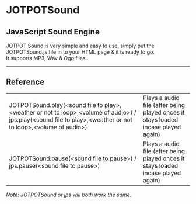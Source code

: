 # JOTPOTSound
<h2>JavaScript Sound Engine</h2>

JOTPOT Sound is very simple and easy to use, simply put the JOTPOTSound.js file in to your HTML page & it is ready to go.<br>It supports MP3, Wav & Ogg files.
<hr>
<h2>Reference</h2>
<table>
<tr>
<td>JOTPOTSound.play(&#60;sound file to play>,&#60;weather or not to loop&#62;,&#60;volume of audio&#62;) / jps.play(&#60;sound file to play&#62;,&#60;weather or not to loop&#62;,&#60;volume of audio&#62;)</td>
<td>Plays a audio file (after being played onces it stays loaded incase played again)</td>
</tr>
<tr>
<td>JOTPOTSound.pause(&#60;sound file to pause&#62;) / jps.pause(&#60;sound file to pause&#62;)</td>
<td>Plays a audio file (after being played onces it stays loaded incase played again)</td>
</tr>
</table>
<i>Note: JOTPOTSound or jps will both work the same.</i>